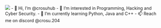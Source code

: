 <img src="https://raw.githubusercontent.com/gist/UddeshJain/90646446c86e45c494d6e69bfc3005f1/raw/b15bee8a8b85f8740795b92c1878ab8ed9ec2204/About%20Me.gif"> 
- 👋 Hi, I’m @crosuhub
- 👀 I’m interested in Programming, Hacking and Cyber Security.
- 🌱 I’m currently learning Python, Java and C++
- 📫 Reach me on discord @crosu.204


